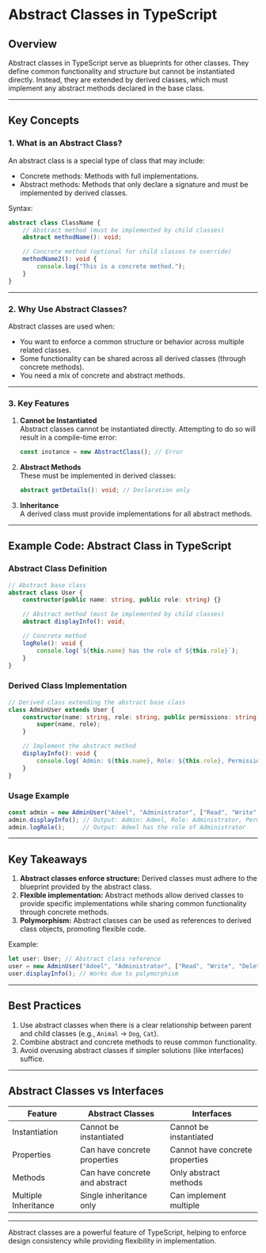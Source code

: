 
# Abstract Classes in TypeScript

## Overview
Abstract classes in TypeScript serve as blueprints for other classes. They define common functionality and structure but cannot be instantiated directly. Instead, they are extended by derived classes, which must implement any abstract methods declared in the base class.

---

## Key Concepts

### 1. **What is an Abstract Class?**
An abstract class is a special type of class that may include:
- Concrete methods: Methods with full implementations.
- Abstract methods: Methods that only declare a signature and must be implemented by derived classes.

Syntax:
```typescript
abstract class ClassName {
    // Abstract method (must be implemented by child classes)
    abstract methodName(): void;

    // Concrete method (optional for child classes to override)
    methodName2(): void {
        console.log("This is a concrete method.");
    }
}
```

---

### 2. **Why Use Abstract Classes?**
Abstract classes are used when:
- You want to enforce a common structure or behavior across multiple related classes.
- Some functionality can be shared across all derived classes (through concrete methods).
- You need a mix of concrete and abstract methods.

---

### 3. **Key Features**
1. **Cannot be Instantiated**  
   Abstract classes cannot be instantiated directly. Attempting to do so will result in a compile-time error:
   ```typescript
   const instance = new AbstractClass(); // Error
   ```

2. **Abstract Methods**  
   These must be implemented in derived classes:
   ```typescript
   abstract getDetails(): void; // Declaration only
   ```

3. **Inheritance**  
   A derived class must provide implementations for all abstract methods.

---

## Example Code: Abstract Class in TypeScript

### Abstract Class Definition
```typescript
// Abstract base class
abstract class User {
    constructor(public name: string, public role: string) {}

    // Abstract method (must be implemented by child classes)
    abstract displayInfo(): void;

    // Concrete method
    logRole(): void {
        console.log(`${this.name} has the role of ${this.role}`);
    }
}
```

### Derived Class Implementation
```typescript
// Derived class extending the abstract base class
class AdminUser extends User {
    constructor(name: string, role: string, public permissions: string[]) {
        super(name, role);
    }

    // Implement the abstract method
    displayInfo(): void {
        console.log(`Admin: ${this.name}, Role: ${this.role}, Permissions: ${this.permissions.join(", ")}`);
    }
}
```

### Usage Example
```typescript
const admin = new AdminUser("Adeel", "Administrator", ["Read", "Write", "Delete"]);
admin.displayInfo(); // Output: Admin: Adeel, Role: Administrator, Permissions: Read, Write, Delete
admin.logRole();     // Output: Adeel has the role of Administrator
```

---

## Key Takeaways
1. **Abstract classes enforce structure:** Derived classes must adhere to the blueprint provided by the abstract class.
2. **Flexible implementation:** Abstract methods allow derived classes to provide specific implementations while sharing common functionality through concrete methods.
3. **Polymorphism:** Abstract classes can be used as references to derived class objects, promoting flexible code.

Example:
```typescript
let user: User; // Abstract class reference
user = new AdminUser("Adeel", "Administrator", ["Read", "Write", "Delete"]);
user.displayInfo(); // Works due to polymorphism
```

---

## Best Practices
1. Use abstract classes when there is a clear relationship between parent and child classes (e.g., `Animal` → `Dog`, `Cat`).
2. Combine abstract and concrete methods to reuse common functionality.
3. Avoid overusing abstract classes if simpler solutions (like interfaces) suffice.

---

## Abstract Classes vs Interfaces
| Feature                 | Abstract Classes                  | Interfaces                      |
|-------------------------|------------------------------------|----------------------------------|
| Instantiation           | Cannot be instantiated            | Cannot be instantiated          |
| Properties              | Can have concrete properties      | Cannot have concrete properties |
| Methods                 | Can have concrete and abstract    | Only abstract methods           |
| Multiple Inheritance    | Single inheritance only           | Can implement multiple          |

---

Abstract classes are a powerful feature of TypeScript, helping to enforce design consistency while providing flexibility in implementation.
